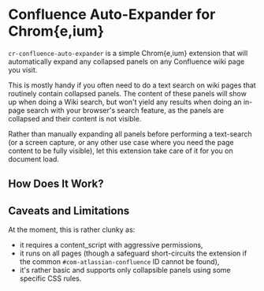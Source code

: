 # Confluence Auto-Expander for Chrom{e,ium}

`cr-confluence-auto-expander` is a simple Chrom{e,ium} extension
that will automatically expand any collapsed panels on any Confluence
wiki page you visit.

This is mostly handy if you often need to do a text search on wiki pages
that routinely contain collapsed panels. The content of these panels will
show up when doing a Wiki search, but won't yield any results when doing
an in-page search with your browser's search feature, as the panels are
collapsed and their content is not visible.

Rather than manually expanding all panels before performing a text-search
(or a screen capture, or any other use case where you need the page
content to be fully visible), let this extension take care of it for you
on document load.

## How Does It Work?

## Caveats and Limitations

At the moment, this is rather clunky as:

 * it requires a content_script with aggressive permissions,
 * it runs on all pages (though a safeguard short-circuits the extension if
   the common `#com-atlassian-confluence` ID cannot be found),
 * it's rather basic and supports only collapsible panels using some specific
   CSS rules.
